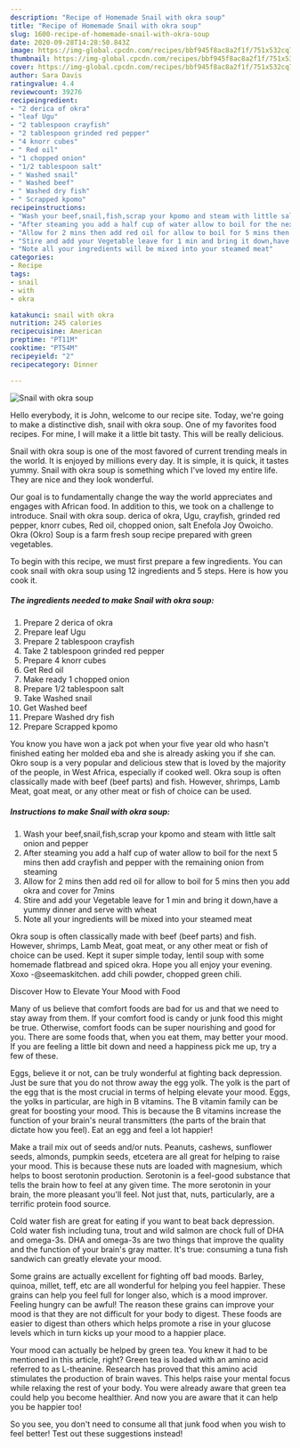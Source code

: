 ```yaml
---
description: "Recipe of Homemade Snail with okra soup"
title: "Recipe of Homemade Snail with okra soup"
slug: 1600-recipe-of-homemade-snail-with-okra-soup
date: 2020-09-28T14:28:50.843Z
image: https://img-global.cpcdn.com/recipes/bbf945f8ac8a2f1f/751x532cq70/snail-with-okra-soup-recipe-main-photo.jpg
thumbnail: https://img-global.cpcdn.com/recipes/bbf945f8ac8a2f1f/751x532cq70/snail-with-okra-soup-recipe-main-photo.jpg
cover: https://img-global.cpcdn.com/recipes/bbf945f8ac8a2f1f/751x532cq70/snail-with-okra-soup-recipe-main-photo.jpg
author: Sara Davis
ratingvalue: 4.4
reviewcount: 39276
recipeingredient:
- "2 derica of okra"
- "leaf Ugu"
- "2 tablespoon crayfish"
- "2 tablespoon grinded red pepper"
- "4 knorr cubes"
- " Red oil"
- "1 chopped onion"
- "1/2 tablespoon salt"
- " Washed snail"
- " Washed beef"
- " Washed dry fish"
- " Scrapped kpomo"
recipeinstructions:
- "Wash your beef,snail,fish,scrap your kpomo and steam with little salt onion and pepper"
- "After steaming you add a half cup of water allow to boil for the next 5 mins then add crayfish and pepper with the remaining onion from steaming"
- "Allow for 2 mins then add red oil for allow to boil for 5 mins then you add okra and cover for 7mins"
- "Stire and add your Vegetable leave for 1 min and bring it down,have a yummy dinner and serve with wheat"
- "Note all your ingredients will be mixed into your steamed meat"
categories:
- Recipe
tags:
- snail
- with
- okra

katakunci: snail with okra 
nutrition: 245 calories
recipecuisine: American
preptime: "PT11M"
cooktime: "PT54M"
recipeyield: "2"
recipecategory: Dinner

---
```



![Snail with okra soup](https://img-global.cpcdn.com/recipes/bbf945f8ac8a2f1f/751x532cq70/snail-with-okra-soup-recipe-main-photo.jpg)

Hello everybody, it is John, welcome to our recipe site. Today, we're going to make a distinctive dish, snail with okra soup. One of my favorites food recipes. For mine, I will make it a little bit tasty. This will be really delicious.

Snail with okra soup is one of the most favored of current trending meals in the world. It is enjoyed by millions every day. It is simple, it is quick, it tastes yummy. Snail with okra soup is something which I've loved my entire life. They are nice and they look wonderful.

Our goal is to fundamentally change the way the world appreciates and engages with African food. In addition to this, we took on a challenge to introduce. Snail with okra soup. derica of okra, Ugu, crayfish, grinded red pepper, knorr cubes, Red oil, chopped onion, salt Enefola Joy Owoicho. Okra (Okro) Soup is a farm fresh soup recipe prepared with green vegetables.


To begin with this recipe, we must first prepare a few ingredients. You can cook snail with okra soup using 12 ingredients and 5 steps. Here is how you cook it.

<!--inarticleads1-->

##### The ingredients needed to make Snail with okra soup:

1. Prepare 2 derica of okra
1. Prepare leaf Ugu
1. Prepare 2 tablespoon crayfish
1. Take 2 tablespoon grinded red pepper
1. Prepare 4 knorr cubes
1. Get  Red oil
1. Make ready 1 chopped onion
1. Prepare 1/2 tablespoon salt
1. Take  Washed snail
1. Get  Washed beef
1. Prepare  Washed dry fish
1. Prepare  Scrapped kpomo


You know you have won a jack pot when your five year old who hasn&#39;t finished eating her molded eba and she is already asking you if she can. Okro soup is a very popular and delicious stew that is loved by the majority of the people, in West Africa, especially if cooked well. Okra soup is often classically made with beef (beef parts) and fish. However, shrimps, Lamb Meat, goat meat, or any other meat or fish of choice can be used. 

<!--inarticleads2-->

##### Instructions to make Snail with okra soup:

1. Wash your beef,snail,fish,scrap your kpomo and steam with little salt onion and pepper
1. After steaming you add a half cup of water allow to boil for the next 5 mins then add crayfish and pepper with the remaining onion from steaming
1. Allow for 2 mins then add red oil for allow to boil for 5 mins then you add okra and cover for 7mins
1. Stire and add your Vegetable leave for 1 min and bring it down,have a yummy dinner and serve with wheat
1. Note all your ingredients will be mixed into your steamed meat


Okra soup is often classically made with beef (beef parts) and fish. However, shrimps, Lamb Meat, goat meat, or any other meat or fish of choice can be used. Kept it super simple today, lentil soup with some homemade flatbread and spiced okra. Hope you all enjoy your evening. Xoxo -@seemaskitchen. add chili powder, chopped green chili. 

Discover How to Elevate Your Mood with Food


Many of us believe that comfort foods are bad for us and that we need to stay away from them. If your comfort food is candy or junk food this might be true. Otherwise, comfort foods can be super nourishing and good for you. There are some foods that, when you eat them, may better your mood. If you are feeling a little bit down and need a happiness pick me up, try a few of these.

Eggs, believe it or not, can be truly wonderful at fighting back depression. Just be sure that you do not throw away the egg yolk. The yolk is the part of the egg that is the most crucial in terms of helping elevate your mood. Eggs, the yolks in particular, are high in B vitamins. The B vitamin family can be great for boosting your mood. This is because the B vitamins increase the function of your brain's neural transmitters (the parts of the brain that dictate how you feel). Eat an egg and feel a lot happier!

Make a trail mix out of seeds and/or nuts. Peanuts, cashews, sunflower seeds, almonds, pumpkin seeds, etcetera are all great for helping to raise your mood. This is because these nuts are loaded with magnesium, which helps to boost serotonin production. Serotonin is a feel-good substance that tells the brain how to feel at any given time. The more serotonin in your brain, the more pleasant you'll feel. Not just that, nuts, particularly, are a terrific protein food source.

Cold water fish are great for eating if you want to beat back depression. Cold water fish including tuna, trout and wild salmon are chock full of DHA and omega-3s. DHA and omega-3s are two things that improve the quality and the function of your brain's gray matter. It's true: consuming a tuna fish sandwich can greatly elevate your mood. 

Some grains are actually excellent for fighting off bad moods. Barley, quinoa, millet, teff, etc are all wonderful for helping you feel happier. These grains can help you feel full for longer also, which is a mood improver. Feeling hungry can be awful! The reason these grains can improve your mood is that they are not difficult for your body to digest. These foods are easier to digest than others which helps promote a rise in your glucose levels which in turn kicks up your mood to a happier place.

Your mood can actually be helped by green tea. You knew it had to be mentioned in this article, right? Green tea is loaded with an amino acid referred to as L-theanine. Research has proved that this amino acid stimulates the production of brain waves. This helps raise your mental focus while relaxing the rest of your body. You were already aware that green tea could help you become healthier. And now you are aware that it can help you be happier too!

So you see, you don't need to consume all that junk food when you wish to feel better! Test out  these suggestions  instead!

